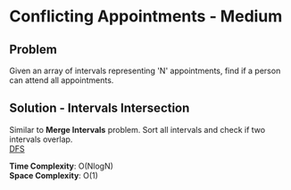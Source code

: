 # Conflicting Appointments - Medium

## Problem
Given an array of intervals representing 'N' appointments, find if a person can attend all appointments.

## Solution - Intervals Intersection
Similar to **Merge Intervals** problem. Sort all intervals and check if two intervals overlap. <br>
[DFS](https://github.com/jecjung520/Algorithm/blob/main/Coding%20Patterns/Islands%20-%20Matrix%20Traversal/Problem%202.%20Number%20of%20Distinct%20Islands%20-%20Medium/numberofIsland.cc)

**Time Complexity**: O(NlogN) <br />
**Space Complexity**: O(1)
